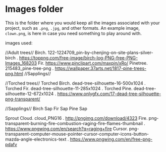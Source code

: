# Images folder

This is the folder where you would keep all the images associated with your project, such as `.png`, `.jpg`, and other formats. An example image, `clown.png`, is here in case you need something to play around with.

images used:

//Adult trees//
Birch. 122-1224709_pin-by-chenjing-on-site-plans-silver-birch . https://toppng.com/free-image/birch-log-PNG-free-PNG-Images_168203
Fir. https://www.pinclipart.com/maxpin/xRo/
Pinetree. 215483_pine-tree-png . https://wallpaper.37arts.net/1817-pine-trees-png.html
//Sapplings//

//Torched trees//
Torched Birch. dead-tree-silhouette-16-500x1024 .
Torched Fir. dead-tree-silhouette-11-285x1024 .
Torched Pine. dead-tree-silhouette-12-672x1024 . https://www.onlygfx.com/17-dead-tree-silhouette-png-transparent/

//Sapplings//
Birch Sap
Fir Sap
Pine Sap


Sprout
Cloud. cloud_PNG16 . http://pngimg.com/download/4323
Fire. png-transparent-burning-fire-combustion-raging-fire-flames-thumbnail . https://www.pngwing.com/en/search?q=raging+fire
Cursor. png-transparent-computer-mouse-pointer-cursor-computer-icons-button-mazda-angle-electronics-text . https://www.pngwing.com/en/free-png-pdafv
